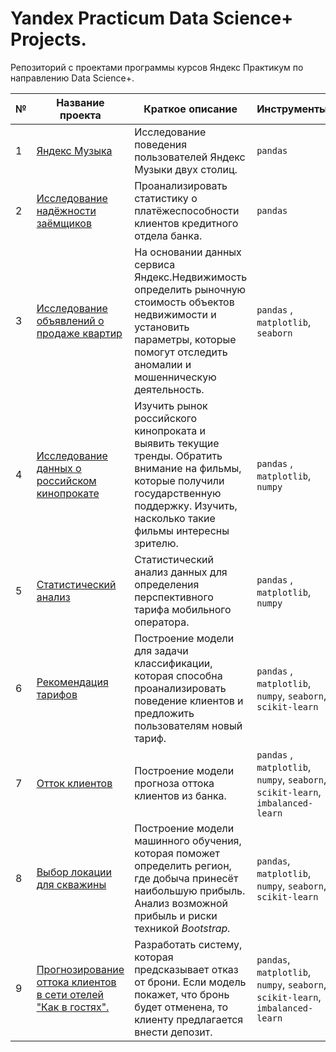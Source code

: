 # Yandex Practicum Data Science+ Projects.

Репозиторий с проектами программы курсов Яндекс Практикум по направлению Data Science+.

| № | Название проекта  | Краткое описание | Инструменты |
|--|--|--|--|
|1| [Яндекс Музыка](https://github.com/vadimprimakov/Yandex_practicum_DS_Plus/blob/main/01_yandex_music/01_yandex_music.ipynb) | Исследование поведения пользователей Яндекс Музыки двух столиц. | `pandas` |
|2| [Исследование надёжности заёмщиков](https://github.com/vadimprimakov/Yandex_practicum_DS_Plus/blob/main/02_credit_users/02_credit_users.ipynb) | Проанализировать статистику о платёжеспособности клиентов кредитного отдела банка. | `pandas` |
|3| [Исследование объявлений о продаже квартир](https://github.com/vadimprimakov/Yandex_practicum_DS_Plus/blob/main/03_real_estate/03_real_estate.ipynb) | На основании данных сервиса Яндекс.Недвижимость определить рыночную стоимость объектов недвижимости и установить параметры, которые помогут отследить аномалии и мошенническую деятельность. | `pandas` , `matplotlib`, `seaborn`|
|4| [Исследование данных о российском кинопрокате](https://github.com/vadimprimakov/Yandex_practicum_DS_Plus/blob/main/04_film_distribution/04_film_distribution.ipynb) | Изучить рынок российского кинопроката и выявить текущие тренды. Обратить внимание на фильмы, которые получили государственную поддержку. Изучить, насколько такие фильмы интересны зрителю. | `pandas` , `matplotlib`, `numpy`|
|5| [Статистический анализ](https://github.com/vadimprimakov/Yandex_practicum_DS_Plus/blob/main/05_mobile_provider%20/05_mobile_provider.ipynb) | Статистический анализ данных для определения перспективного тарифа мобильного оператора. | `pandas` , `matplotlib`, `numpy`|
|6| [Рекомендация тарифов](https://github.com/vadimprimakov/Yandex_practicum_DS_Plus/blob/main/06_users_behavior/06_users_behavior.ipynb) | Построение модели для задачи классификации, которая способна проанализировать поведение клиентов и предложить пользователям новый тариф. | `pandas` , `matplotlib`, `numpy`, `seaborn`, `scikit-learn`|
|7| [Отток клиентов](https://github.com/vadimprimakov/Yandex_practicum_DS_Plus/blob/main/07_bank_customer_outflow/07_bank_customer_outflow.ipynb) | Построение модели прогноза оттока клиентов из банка. | `pandas` , `matplotlib`, `numpy`, `seaborn`, `scikit-learn`, `imbalanced-learn`|
|8| [Выбор локации для скважины](https://github.com/vadimprimakov/Yandex_practicum_DS_Plus/blob/main/08_boreholes/08_boreholes.ipynb) | Построение модели машинного обучения, которая поможет определить регион, где добыча принесёт наибольшую прибыль. Анализ возможной прибыль и риски техникой _Bootstrap._ | `pandas`, `matplotlib`, `numpy`, `seaborn`, `scikit-learn`|
|9| [Прогнозирование оттока клиентов в сети отелей "Как в гостях".](https://github.com/vadimprimakov/Yandex_practicum_DS_Plus/blob/main/09_prefab_hotels/09_prefab_hotels.ipynb) | Разработать систему, которая предсказывает отказ от брони. Если модель покажет, что бронь будет отменена, то клиенту предлагается внести депозит. | `pandas`, `matplotlib`, `numpy`, `seaborn`, `scikit-learn`, `imbalanced-learn`|
